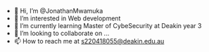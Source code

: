 - 👋 Hi, I’m @JonathanMwamuka
- 👀 I’m interested in Web development 
- 🌱 I’m currently learning Master of CybeSecurity at Deakin year 3
- 💞️ I’m looking to collaborate on ...
- 📫 How to reach me at s220418055@deakin.edu.au

<!---
JonathanMwamuka/JonathanMwamuka is a ✨ special ✨ repository because its `README.md` (this file) appears on your GitHub profile.
You can click the Preview link to take a look at your changes.
--->
